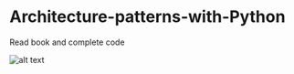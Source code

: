# Architecture-patterns-with-Python
Read book and complete code


![alt text](https://chitatel.by/storage/thumbs/03/h1001_w1001_037534ffb59ec783497255dfa7708f73.jpg)
